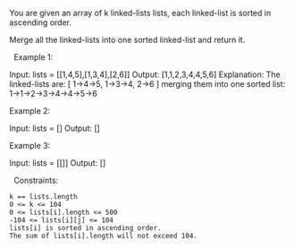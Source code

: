 You are given an array of k linked-lists lists, each linked-list is sorted in ascending order.

Merge all the linked-lists into one sorted linked-list and return it.

 
Example 1:

Input: lists = [[1,4,5],[1,3,4],[2,6]]
Output: [1,1,2,3,4,4,5,6]
Explanation: The linked-lists are:
[
  1->4->5,
  1->3->4,
  2->6
]
merging them into one sorted list:
1->1->2->3->4->4->5->6


Example 2:

Input: lists = []
Output: []


Example 3:

Input: lists = [[]]
Output: []


 
Constraints:


	k == lists.length
	0 <= k <= 104
	0 <= lists[i].length <= 500
	-104 <= lists[i][j] <= 104
	lists[i] is sorted in ascending order.
	The sum of lists[i].length will not exceed 104.

